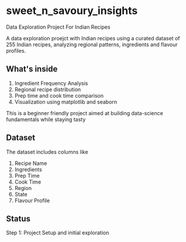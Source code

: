 # sweet_n_savoury_insights
Data Exploration Project For Indian Recipes

A data exploration proejct with Indian recipes using a curated dataset of 255 Indian recipes, analyzing regional patterns, ingredients and flavour profiles.

## What's inside
1. Ingredient Frequency Analysis
2. Regional recipe distribution
3. Prep time and cook time comparison
4. Visualization using matplotlib and seaborn

This is a beginner friendly project aimed at building data-science fundamentals while staying tasty

## Dataset
The dataset includes columns like 
1. Recipe Name
2. Ingredients
3. Prep Time
4. Cook Time
5. Region
6. State
7. Flavour Profile

## Status
Step 1: Project Setup and initial exploration
